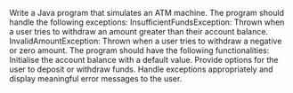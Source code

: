 Write a Java program that simulates an ATM machine. The program should handle the following exceptions:
InsufficientFundsException: Thrown when a user tries to withdraw an amount greater than their account balance.
InvalidAmountException: Thrown when a user tries to withdraw a negative or zero amount.
The program should have the following functionalities:
Initialise the account balance with a default value.
Provide options for the user to deposit or withdraw funds.
Handle exceptions appropriately and display meaningful error messages to the user.

